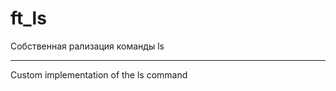 # ft_ls

Собственная рализация команды ls
________________________________

Custom implementation of the ls command
